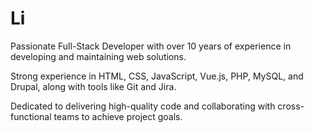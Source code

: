 # Li
Passionate Full-Stack Developer with over 10 years of experience in developing and maintaining web solutions.

Strong experience in HTML, CSS, JavaScript, Vue.js, PHP, MySQL, and Drupal, along with tools like Git and Jira.

Dedicated to delivering high-quality code and collaborating with cross-functional teams to achieve project goals.
